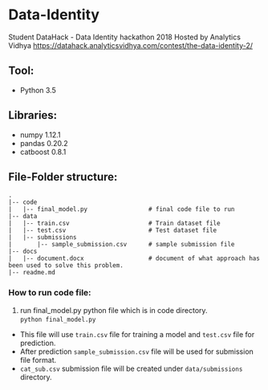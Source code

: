 # Data-Identity
Student DataHack - Data Identity hackathon 2018 Hosted by Analytics Vidhya 
https://datahack.analyticsvidhya.com/contest/the-data-identity-2/

## Tool:
- Python 3.5

## Libraries:
- numpy 1.12.1
- pandas 0.20.2
- catboost 0.8.1

## File-Folder structure:
```
.
|-- code
|   |-- final_model.py                 # final code file to run
|-- data
|   |-- train.csv                      # Train dataset file
|   |-- test.csv                       # Test dataset file
|   |-- submissions
|       |-- sample_submission.csv      # sample submission file
|-- docs
|   |-- document.docx                  # document of what approach has been used to solve this problem.
|-- readme.md
```

### How to run code file:
1. run final_model.py python file which is in code directory.<br>
   <code>python final_model.py</code>

- This file will use <code>train.csv</code> file for training a model and <code>test.csv</code> file for prediction.
- After prediction <code>sample_submission.csv</code> file will be used for submission file format.
- <code>cat_sub.csv</code> submission file will be created under <code>data/submissions</code> directory.
